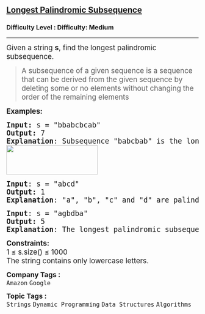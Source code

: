 <h2><a href="https://www.geeksforgeeks.org/problems/longest-palindromic-subsequence-1612327878/1?page=2&category=Dynamic%20Programming&company=Amazon,Microsoft,Flipkart,Adobe,Google,Samsung&sortBy=difficulty">Longest Palindromic Subsequence</a></h2><h3>Difficulty Level : Difficulty: Medium</h3><hr><div class="problems_problem_content__Xm_eO"><p><span style="font-size: 14pt;">Given a string <strong>s</strong>, find the longest palindromic subsequence.</span></p>
<blockquote>
<p><span style="font-size: 14pt;">A subsequence of a given sequence is a sequence that can be derived from the given sequence by deleting some or no elements without changing the order of the remaining elements</span></p>
</blockquote>
<p><span style="font-size: 14pt;"><strong>Examples:</strong></span></p>
<pre><span style="font-size: 14pt;"><strong>Input: </strong>s = "bbabcbcab"
<strong>Output:</strong> 7
<strong>Explanation</strong>: Subsequence "babcbab" is the longest subsequence which is also a palindrome.<br><img src="https://media.geeksforgeeks.org/img-practice/prod/addEditProblem/703355/Web/Other/blobid0_1733999291.png" alt="" width="239" height="77">
</span></pre>
<pre><span style="font-size: 14pt;"><strong>Input</strong>: s = "abcd"
<strong>Output:</strong> 1
<strong>Explanation</strong>: "a", "b", "c" and "d" are palindromic and all have a length 1.
</span></pre>
<pre><span style="font-size: 14pt;"><strong>Input</strong>: s = "agbdba"
<strong>Output:</strong> 5
<strong>Explanation</strong>: The longest palindromic subsequence is "abdba", which has a length of 5. The characters in this subsequence are taken from the original string "agbdba", and they maintain the order of the string while forming a palindrome.</span></pre>
<p><span style="font-size: 14pt;"><strong>Constraints:</strong><br>1 ≤ s.size() ≤ 1000<br>The string contains only lowercase letters.</span></p></div><p><span style=font-size:18px><strong>Company Tags : </strong><br><code>Amazon</code>&nbsp;<code>Google</code>&nbsp;<br><p><span style=font-size:18px><strong>Topic Tags : </strong><br><code>Strings</code>&nbsp;<code>Dynamic Programming</code>&nbsp;<code>Data Structures</code>&nbsp;<code>Algorithms</code>&nbsp;